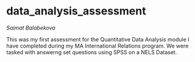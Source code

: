 # data_analysis_assessment
*Saimat Balabekova*

This was my first assessment for the Quantitative Data Analysis module I have completed during my MA International Relations program. We were tasked with answerng set questions using SPSS on a NELS Dataset.
